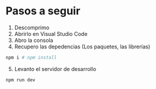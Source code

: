# Pasos a seguir

1. Descomprimo
2. Abrirlo en Visual Studio Code
3. Abro la consola
4. Recupero las depedencias (Los paquetes, las librerías)

```sh
npm i # npm install
```

5. Levanto el servidor de desarrollo

```sh
npm run dev
```  

